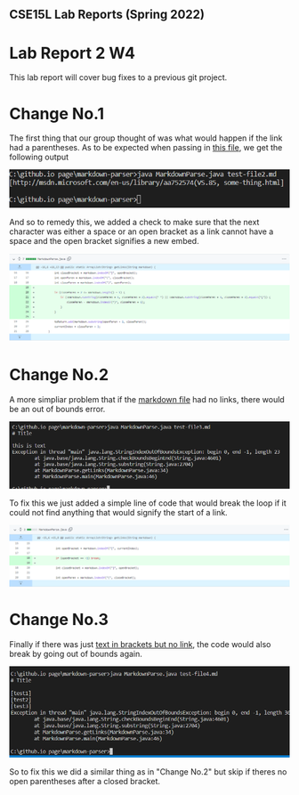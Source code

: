 ## CSE15L Lab Reports (Spring 2022)

# Lab Report 2 W4
This lab report will cover bug fixes to a previous git project.

# Change No.1
The first thing that our group thought of was what would happen if the link had a parentheses. As to be expected when passing in [this file](https://github.com/Badflar/markdown-parser/blob/main/test-file2.md), we get the following output

![Image](https://github.com/Badflar/cse15l-lab-reports/blob/main/Screenshots/Lab2/Screenshot%202022-04-19%20150424.png?raw=true)

And so to remedy this, we added a check to make sure that the next character was either a space or an open bracket as a link cannot have a space and the open bracket signifies a new embed.

![Image](https://github.com/Badflar/cse15l-lab-reports/blob/main/Screenshots/Lab2/Screenshot%202022-04-19%20145627.png?raw=true)

# Change No.2
A more simpliar problem that if the [markdown file](https://github.com/Badflar/markdown-parser/blob/main/test-file3.md) had no links, there would be an out of bounds error.

![Image](https://github.com/Badflar/cse15l-lab-reports/blob/main/Screenshots/Lab2/Screenshot%202022-04-19%20151324.png?raw=true)

To fix this we just added a simple line of code that would break the loop if it could not find anything that would signify the start of a link.

![Image](https://github.com/Badflar/cse15l-lab-reports/blob/main/Screenshots/Lab2/Screenshot%202022-04-19%20152714.png?raw=true)

# Change No.3

Finally if there was just [text in brackets but no link](https://github.com/Badflar/markdown-parser/blob/main/test-file4.md), the code would also break by going out of bounds again.

![Image](https://github.com/Badflar/cse15l-lab-reports/blob/main/Screenshots/Lab2/Screenshot%202022-04-19%20153356.png?raw=true)

So to fix this we did a similar thing as in "Change No.2" but skip if theres no open parentheses after a closed bracket.
